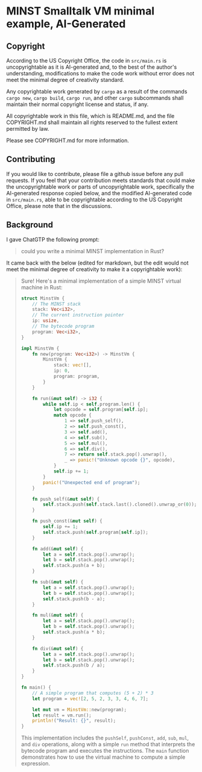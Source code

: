 # MINST Smalltalk VM minimal example, AI-Generated

## Copyright

According to the US Copyright Office, the code in `src/main.rs` is
uncopyrightable as it is AI-generated and, to the best of the author's
understanding, modifications to make the code work without error does not meet
the minimal degree of creativity standard.

Any copyrightable work generated by `cargo` as a result of the commands `cargo
new`, `cargo build`, `cargo run`, and other `cargo` subcommands shall maintain
their normal copyright license and status, if any.

All copyrightable work in this file, which is README.md, and the file
COPYRIGHT.md shall maintain all rights reserved to the fullest extent permitted
by law.

Please see COPYRIGHT.md for more information.

## Contributing

If you would like to contribute, please file a github issue before any pull
requests.  If you feel that your contribution meets standards that could make
the uncopyrightable work or parts of uncopyrightable work, specifically the
AI-generated response copied below, and the modified AI-generated code in
`src/main.rs`, able to be copyrightable according to the US Copyright Office,
please note that in the discussions.

## Background

I gave ChatGTP the following prompt:

> could you write a minimal MINST implementation in Rust?

It came back with the below (edited for markdown, but the edit would not meet
the minimal degree of creativity to make it a copyrightable work):

> Sure! Here's a minimal implementation of a simple MINST virtual machine in Rust:
> 
> ```rs
> struct MinstVm {
>     // The MINST stack
>     stack: Vec<i32>,
>     // The current instruction pointer
>     ip: usize,
>     // The bytecode program
>     program: Vec<i32>,
> }
> 
> impl MinstVm {
>     fn new(program: Vec<i32>) -> MinstVm {
>         MinstVm {
>             stack: vec![],
>             ip: 0,
>             program: program,
>         }
>     }
> 
>     fn run(&mut self) -> i32 {
>         while self.ip < self.program.len() {
>             let opcode = self.program[self.ip];
>             match opcode {
>                 1 => self.push_self(),
>                 2 => self.push_const(),
>                 3 => self.add(),
>                 4 => self.sub(),
>                 5 => self.mul(),
>                 6 => self.div(),
>                 7 => return self.stack.pop().unwrap(),
>                 _ => panic!("Unknown opcode {}", opcode),
>             }
>             self.ip += 1;
>         }
>         panic!("Unexpected end of program");
>     }
> 
>     fn push_self(&mut self) {
>         self.stack.push(self.stack.last().cloned().unwrap_or(0));
>     }
> 
>     fn push_const(&mut self) {
>         self.ip += 1;
>         self.stack.push(self.program[self.ip]);
>     }
> 
>     fn add(&mut self) {
>         let a = self.stack.pop().unwrap();
>         let b = self.stack.pop().unwrap();
>         self.stack.push(a + b);
>     }
> 
>     fn sub(&mut self) {
>         let a = self.stack.pop().unwrap();
>         let b = self.stack.pop().unwrap();
>         self.stack.push(b - a);
>     }
> 
>     fn mul(&mut self) {
>         let a = self.stack.pop().unwrap();
>         let b = self.stack.pop().unwrap();
>         self.stack.push(a * b);
>     }
> 
>     fn div(&mut self) {
>         let a = self.stack.pop().unwrap();
>         let b = self.stack.pop().unwrap();
>         self.stack.push(b / a);
>     }
> }
> 
> fn main() {
>     // A simple program that computes (5 + 2) * 3
>     let program = vec![2, 5, 2, 3, 3, 4, 6, 7];
> 
>     let mut vm = MinstVm::new(program);
>     let result = vm.run();
>     println!("Result: {}", result);
> }
> ```
> 
> This implementation includes the `pushSelf`, `pushConst`, `add`, `sub`, `mul`, and `div` operations, along with a simple `run` method that interprets the bytecode program and executes the instructions. The `main` function demonstrates how to use the virtual machine to compute a simple expression.
